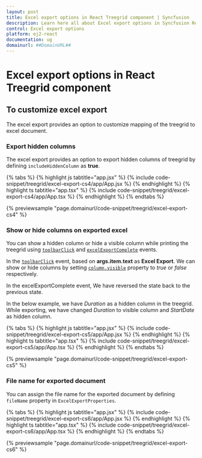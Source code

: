 ```yaml
---
layout: post
title: Excel export options in React Treegrid component | Syncfusion
description: Learn here all about Excel export options in Syncfusion React Treegrid component of Syncfusion Essential JS 2 and more.
control: Excel export options 
platform: ej2-react
documentation: ug
domainurl: ##DomainURL##
---
```


# Excel export options in React Treegrid component

## To customize excel export

The excel export provides an option to customize mapping of the treegrid to excel document.

### Export hidden columns

The excel export provides an option to export hidden columns of treegrid by defining `includeHiddenColumn` as **true**.

{% tabs %}
{% highlight js tabtitle="app.jsx" %}
{% include code-snippet/treegrid/excel-export-cs4/app/App.jsx %}
{% endhighlight %}
{% highlight ts tabtitle="app.tsx" %}
{% include code-snippet/treegrid/excel-export-cs4/app/App.tsx %}
{% endhighlight %}
{% endtabs %}

 {% previewsample "page.domainurl/code-snippet/treegrid/excel-export-cs4" %}

### Show or hide columns on exported excel

You can show a hidden column or hide a visible column while printing the treegrid using [`toolbarClick`](https://ej2.syncfusion.com/react/documentation/api/treegrid#toolbarclick) and [`excelExportComplete`](https://ej2.syncfusion.com/react/documentation/api/grid/excelExportProperties) events.

In the [`toolbarClick`](https://ej2.syncfusion.com/react/documentation/api/treegrid#toolbarclick) event, based on **args.item.text** as **Excel Export**. We can show or hide columns by setting [`column.visible`](https://ej2.syncfusion.com/react/documentation/api/treegrid/column/#visible) property to *true* or *false* respectively.

In the excelExportComplete event, We have reversed the state back to the previous state.

In the below example, we have *Duration* as a hidden column in the treegrid. While exporting, we have changed *Duration* to visible column and *StartDate* as hidden column.

{% tabs %}
{% highlight js tabtitle="app.jsx" %}
{% include code-snippet/treegrid/excel-export-cs5/app/App.jsx %}
{% endhighlight %}
{% highlight ts tabtitle="app.tsx" %}
{% include code-snippet/treegrid/excel-export-cs5/app/App.tsx %}
{% endhighlight %}
{% endtabs %}

 {% previewsample "page.domainurl/code-snippet/treegrid/excel-export-cs5" %}

### File name for exported document

You can assign the file name for the exported document by defining `fileName` property in `ExcelExportProperties`.

{% tabs %}
{% highlight js tabtitle="app.jsx" %}
{% include code-snippet/treegrid/excel-export-cs6/app/App.jsx %}
{% endhighlight %}
{% highlight ts tabtitle="app.tsx" %}
{% include code-snippet/treegrid/excel-export-cs6/app/App.tsx %}
{% endhighlight %}
{% endtabs %}

 {% previewsample "page.domainurl/code-snippet/treegrid/excel-export-cs6" %}